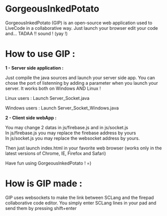 # GorgeousInkedPotato

  GorgeousInkedPotato (GIP) is an open-source web application used to LiveCode in a collaborative way.
  Just launch your browser edit your code and... TADAA !! sound ! (yay !)

# How to use GIP :

<b>1 - Server side application :</b>

Just compile the java sources and launch your server side app.
You can chose the port of listenning by adding a parameter when you launch your server.
It works both on Windows AND Linux !

Linux users :
Launch Server_Socket.java

Windows users :
Launch Server_Socket_Windows.java

<b>2 - Client side webApp :</b>

You may change 2 datas in js/firebase.js and in js/socket.js<br/>
In js/firebase.js you may replace the firebase address by yours<br/>
In js/socket.js you may replace the websocket address by yours.<br/>

Then just launch index.html in your favorite web browser (works only in the latest versions of Chrome, IE, Firefox and Safari)

Have fun using GorgeousInkedPotato ! =)

# How is GIP made :

GIP uses websockets to make the link between SCLang and the firepad collaborative code editor.
You simply enter SCLang lines in your pad and send them by pressing shift+enter

